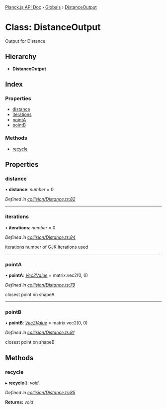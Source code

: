 [Planck.js API Doc](../README.md) › [Globals](../globals.md) › [DistanceOutput](distanceoutput.md)

# Class: DistanceOutput

Output for Distance.

## Hierarchy

* **DistanceOutput**

## Index

### Properties

* [distance](distanceoutput.md#distance)
* [iterations](distanceoutput.md#iterations)
* [pointA](distanceoutput.md#pointa)
* [pointB](distanceoutput.md#pointb)

### Methods

* [recycle](distanceoutput.md#recycle)

## Properties

###  distance

• **distance**: *number* = 0

*Defined in [collision/Distance.ts:82](https://github.com/shakiba/planck.js/blob/5b96d95/src/collision/Distance.ts#L82)*

___

###  iterations

• **iterations**: *number* = 0

*Defined in [collision/Distance.ts:84](https://github.com/shakiba/planck.js/blob/5b96d95/src/collision/Distance.ts#L84)*

iterations number of GJK iterations used

___

###  pointA

• **pointA**: *[Vec2Value](../interfaces/vec2value.md)* = matrix.vec2(0, 0)

*Defined in [collision/Distance.ts:79](https://github.com/shakiba/planck.js/blob/5b96d95/src/collision/Distance.ts#L79)*

closest point on shapeA

___

###  pointB

• **pointB**: *[Vec2Value](../interfaces/vec2value.md)* = matrix.vec2(0, 0)

*Defined in [collision/Distance.ts:81](https://github.com/shakiba/planck.js/blob/5b96d95/src/collision/Distance.ts#L81)*

closest point on shapeB

## Methods

###  recycle

▸ **recycle**(): *void*

*Defined in [collision/Distance.ts:85](https://github.com/shakiba/planck.js/blob/5b96d95/src/collision/Distance.ts#L85)*

**Returns:** *void*
